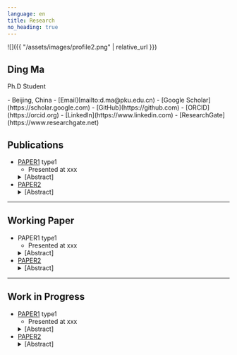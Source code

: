 ```yaml
---
language: en
title: Research
no_heading: true
---
```


<div class="row">
<div class="col-md-4" markdown="1">
<div class="site-personal-heading" markdown="1">
![]({{ "/assets/images/profile2.png" | relative_url }})

## Ding Ma

Ph.D Student
</div>
<div class="site-personal-info" markdown="1">
- <span class="icon icon-office"></span> Beijing, China
- <span class="icon icon-mail"></span> [Email](mailto:d.ma@pku.edu.cn)
- <span class="icon icon-google-scholar"></span> [Google Scholar](https://scholar.google.com)
- <span class="icon icon-github"></span> [GitHub](https://github.com)
- <span class="icon icon-orcid"></span> [ORCID](https://orcid.org)
- <span class="icon icon-linkedin"></span> [LinkedIn](https://www.linkedin.com)
- <span class="icon icon-researchgate"></span> [ResearchGate](https://www.researchgate.net)
</div>
</div>
<div class="col-md-8" markdown="1">

## Publications

<ul>
<li><a href="{{ "/research/paper01.html" | relative_url }}">PAPER1</a> <span class="label label-default">type1</span><ul><li>Presented at xxx</li></ul><details><summary>[Abstract]</summary>xxxxx.</details></li>
<li><a href="{{ "/research/paper01.html" | relative_url }}">PAPER2</a><details><summary>[Abstract]</summary>xxxxx.</details></li>
</ul>

---

## Working Paper

<ul>
<li>PAPER1 <span class="label label-default">type1</span><ul><li>Presented at xxx</li></ul><details><summary>[Abstract]</summary>xxxxx.</details></li>
<li><a href="{{ "/research/paper01.html" | relative_url }}">PAPER2</a><details><summary>[Abstract]</summary>xxxxx.</details></li>
</ul>

---

## Work in Progress

<ul>
<li><a href="{{ "/research/paper01.html" | relative_url }}">PAPER1</a> <span class="label label-default">type1</span><ul><li>Presented at xxx</li></ul><details><summary>[Abstract]</summary>xxxxx.</details></li>
<li><a href="{{ "/research/paper01.html" | relative_url }}">PAPER2</a><details><summary>[Abstract]</summary>xxxxx.</details></li>
</ul>
